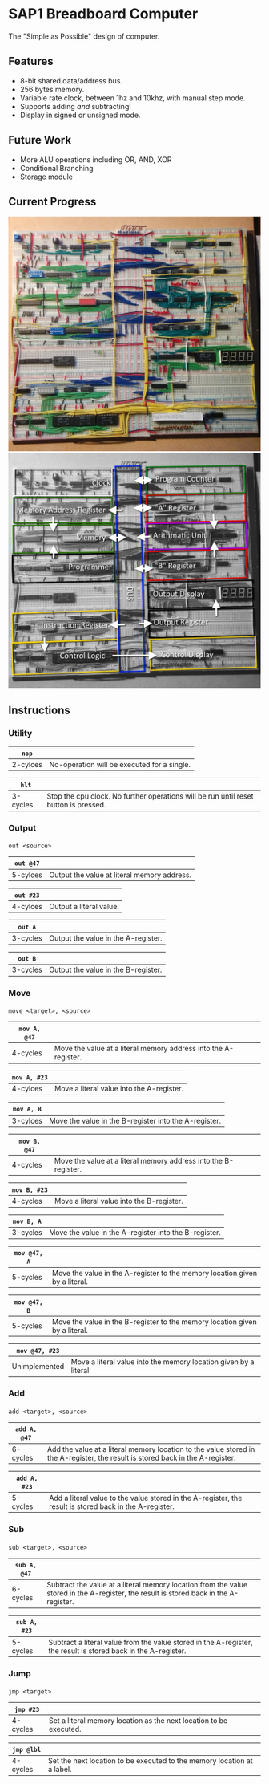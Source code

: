 # SAP1 Breadboard Computer
The "Simple as Possible" design of computer.

## Features
* 8-bit shared data/address bus.
* 256 bytes memory.
* Variable rate clock, between 1hz and 10khz, with manual step mode.
* Supports adding *and* subtracting!
* Display in signed or unsigned mode.

## Future Work
* More ALU operations including OR, AND, XOR
* Conditional Branching
* Storage module

## Current Progress
![Current Progress](docs/images/2017_07_20.jpg)
![Block Diagram](docs/images/current.jpg)

## Instructions

### Utility

| `nop`    | |
|-- |-- |
| 2-cylces | No-operation will be executed for a single. |

| `hlt` | |
|-- |-- |
| 3-cycles | Stop the cpu clock. No further operations will be run until reset button is pressed. |

### Output

`out <source>`

| `out @47` | |
|-- |-- |
| 5-cylces | Output the value at literal memory address. |

| `out #23` | |
|-- |-- |
| 4-cylces | Output a literal value. |

| `out A` | |
|-- |-- |
| 3-cycles | Output the value in the A-register. |

| `out B` | |
|-- |-- |
| 3-cycles | Output the value in the B-register. |

### Move

`move <target>, <source>`

| `mov A, @47` | |
|-- |-- |
| 4-cycles | Move the value at a literal memory address into the A-register. |

| `mov A, #23` | |
|-- |-- |
| 4-cylces | Move a literal value into the A-register. |

| `mov A, B` | |
|-- |-- |
| 3-cylces | Move the value in the B-register into the A-register. |

| `mov B, @47` | |
|-- |-- |
| 4-cycles | Move the value at a literal memory address into the B-register. |

| `mov B, #23` | |
|-- |-- |
| 4-cycles | Move a literal value into the B-register. |

| `mov B, A` | |
|-- |-- |
| 3-cycles | Move the value in the A-register into the B-register. |

| `mov @47, A` | |
|-- |-- |
| 5-cycles | Move the value in the A-register to the memory location given by a literal. |

| `mov @47, B` | |
|-- |-- |
| 5-cycles | Move the value in the B-register to the memory location given by a literal. |

| `mov @47, #23` | |
|-- |-- |
| Unimplemented | Move a literal value into the memory location given by a literal. |

### Add

`add <target>, <source>`

| `add A, @47` | |
|-- |-- |
| 6-cycles | Add the value at a literal memory location to the value stored in the A-register, the result is stored back in the A-register. |

| `add A, #23` | |
|-- |-- |
| 5-cycles | Add a literal value to the value stored in the A-register, the result is stored back in the A-register. |

### Sub

`sub <target>, <source>`

| `sub A, @47` | |
|-- |-- |
| 6-cycles | Subtract the value at a literal memory location from the value stored in the A-register, the result is stored back in the A-register. |

| `sub A, #23` | |
|-- |-- |
| 5-cycles | Subtract a literal value from the value stored in the A-register, the result is stored back in the A-register. |

### Jump

`jmp <target>`

| `jmp #23` | |
|-- |-- |
| 4-cycles | Set a literal memory location as the next location to be executed. |

| `jmp @lbl` | |
|-- |-- |
| 4-cycles | Set the next location to be executed to the memory location at a label. |
